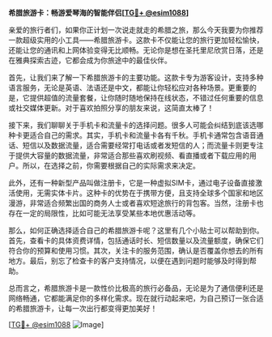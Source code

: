 **希腊旅游卡：畅游爱琴海的智能伴侣[[TG💪+ @esim1088](https://t.me/s/esim1088)]**

亲爱的旅行者们，如果你正计划一次说走就走的希腊之旅，那么今天我要为你推荐一款超级实用的小工具——希腊旅游卡。这款卡不仅能让您的旅行更加轻松愉快，还能让您的通讯和上网体验变得无比顺畅。无论你是想在圣托里尼欣赏日落，还是在雅典探索古迹，它都会成为你旅途中的最佳伙伴。

首先，让我们来了解一下希腊旅游卡的主要功能。这款卡专为游客设计，支持多种语言服务，无论是英语、法语还是中文，都能让你轻松应对各种场景。更重要的是，它提供超值的流量套餐，让你随时随地保持在线状态，不错过任何重要的信息或社交媒体更新。对于喜欢拍照分享的朋友来说，这简直太棒了！

接下来，我们聊聊关于手机卡和流量卡的选择问题。很多人可能会纠结到底该选哪种卡更适合自己的需求。其实，手机卡和流量卡各有千秋。手机卡通常包含语音通话、短信以及数据流量，适合需要经常打电话或者发短信的人；而流量卡则更专注于提供大容量的数据流量，非常适合那些喜欢刷视频、看直播或者下载应用的用户。所以，在选择之前，你需要根据自己的实际需求来决定。

此外，还有一种新型产品叫做注册卡，它是一种虚拟SIM卡，通过电子设备直接激活使用，无需实体卡片。这种卡的优势在于携带方便，且支持全球多个国家和地区漫游，非常适合频繁出国的商务人士或者喜欢短途旅行的背包客。当然，注册卡也存在一定的局限性，比如可能无法享受某些本地优惠活动等。

那么，如何正确选择适合自己的希腊旅游卡呢？这里有几个小贴士可以帮助到你。首先，查看卡的具体资费详情，包括通话时长、短信数量以及流量额度，确保它们符合你的预算和使用习惯。其次，关注卡的服务范围，确认是否覆盖你想去的所有地方。最后，别忘了检查卡的客户支持情况，以便在遇到问题时能够及时得到帮助。

总而言之，希腊旅游卡是一款性价比极高的旅行必备品，无论是为了通信便利还是网络畅通，它都能满足你的多样化需求。现在就行动起来吧，为自己预订一张合适的希腊旅游卡，让每一次出行都变得更加美好！

[[TG💪+ @esim1088](https://t.me/s/esim1088) ![Image](https://i.postimg.cc/4NQfJmqS/Snipaste-2025-05-13-00-14-12.png)]